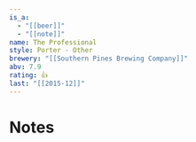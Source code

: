 ```yaml
---
is_a:
  - "[[beer]]"
  - "[[note]]"
name: The Professional
style: Porter - Other
brewery: "[[Southern Pines Brewing Company]]"
abv: 7.9
rating: 👍
last: "[[2015-12]]"
---
```

# Notes

